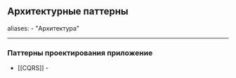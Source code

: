 ## Архитектурные паттерны 

aliases: 
	- "Архитектура"




---
### Паттерны проектирования приложение 


- [[CQRS]] - 

